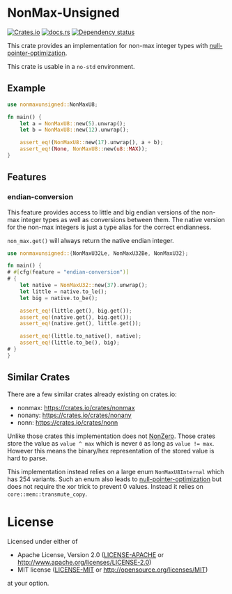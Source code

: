 # NonMax-Unsigned

[![Crates.io](https://img.shields.io/crates/v/nonmaxunsigned.svg)](https://crates.io/crates/nonmaxunsigned)
[![docs.rs](https://img.shields.io/docsrs/nonmaxunsigned)](https://docs.rs/nonmaxunsigned)
[![Dependency status](https://deps.rs/repo/github/Wasabi375/nonmaxunsigned/status.svg)](https://deps.rs/repo/github/Wasabi375/nonmaxunsigned)

This crate provides an implementation for non-max integer types
with [null-pointer-optimization].

This crate is usable in a `no-std` environment.

## Example

```rust
use nonmaxunsigned::NonMaxU8;

fn main() {
    let a = NonMaxU8::new(5).unwrap();
    let b = NonMaxU8::new(12).unwrap();

    assert_eq!(NonMaxU8::new(17).unwrap(), a + b);
    assert_eq!(None, NonMaxU8::new(u8::MAX));
}
```

## Features

### endian-conversion

This feature provides access to little and big endian versions of the non-max integer types
as well as conversions between them. The native version for the non-max integers is just
a type alias for the correct endianness.

`non_max.get()` will always return the native endian integer.

```rust
use nonmaxunsigned::{NonMaxU32Le, NonMaxU32Be, NonMaxU32};

fn main() {
# #[cfg(feature = "endian-conversion")]
# {
    let native = NonMaxU32::new(37).unwrap();
    let little = native.to_le();
    let big = native.to_be();

    assert_eq!(little.get(), big.get());
    assert_eq!(native.get(), big.get());
    assert_eq!(native.get(), little.get());

    assert_eq!(little.to_native(), native);
    assert_eq!(little.to_be(), big);
# }
}
```

## Similar Crates

There are a few similar crates already existing on crates.io:

* nonmax: <https://crates.io/crates/nonmax>
* nonany: <https://crates.io/crates/nonany>
* nonn: <https://crates.io/crates/nonn>

Unlike those crates this implementation does not [NonZero](https://doc.rust-lang.org/stable/std/num/struct.NonZero.html).
Those crates store the value as `value ^ max` which is never `0` as long as `value != max`.
However this means the binary/hex representation of the stored value is hard to parse.

This implementation instead relies on a large enum `NonMaxU8Internal` which has 254 variants.
Such an enum also leads to [null-pointer-optimization] but does not require the xor trick
to prevent 0 values.
Instead it relies on `core::mem::transmute_copy`.

# License

Licensed under either of

 * Apache License, Version 2.0
   ([LICENSE-APACHE](LICENSE-APACHE) or <http://www.apache.org/licenses/LICENSE-2.0>)
 * MIT license
   ([LICENSE-MIT](LICENSE-MIT) or <http://opensource.org/licenses/MIT>)

at your option.

[null-pointer-optimization]: https://doc.rust-lang.org/stable/std/option/index.html#representation
